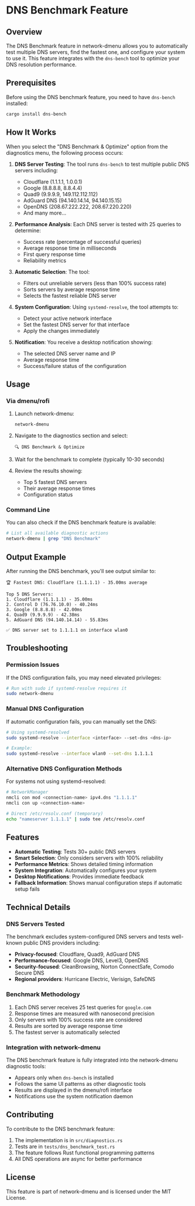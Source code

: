 # DNS Benchmark Feature

## Overview

The DNS Benchmark feature in network-dmenu allows you to automatically test multiple DNS servers, find the fastest one, and configure your system to use it. This feature integrates with the `dns-bench` tool to optimize your DNS resolution performance.

## Prerequisites

Before using the DNS benchmark feature, you need to have `dns-bench` installed:

```bash
cargo install dns-bench
```

## How It Works

When you select the "DNS Benchmark & Optimize" option from the diagnostics menu, the following process occurs:

1. **DNS Server Testing**: The tool runs `dns-bench` to test multiple public DNS servers including:
   - Cloudflare (1.1.1.1, 1.0.0.1)
   - Google (8.8.8.8, 8.8.4.4)
   - Quad9 (9.9.9.9, 149.112.112.112)
   - AdGuard DNS (94.140.14.14, 94.140.15.15)
   - OpenDNS (208.67.222.222, 208.67.220.220)
   - And many more...

2. **Performance Analysis**: Each DNS server is tested with 25 queries to determine:
   - Success rate (percentage of successful queries)
   - Average response time in milliseconds
   - First query response time
   - Reliability metrics

3. **Automatic Selection**: The tool:
   - Filters out unreliable servers (less than 100% success rate)
   - Sorts servers by average response time
   - Selects the fastest reliable DNS server

4. **System Configuration**: Using `systemd-resolve`, the tool attempts to:
   - Detect your active network interface
   - Set the fastest DNS server for that interface
   - Apply the changes immediately

5. **Notification**: You receive a desktop notification showing:
   - The selected DNS server name and IP
   - Average response time
   - Success/failure status of the configuration

## Usage

### Via dmenu/rofi

1. Launch network-dmenu:
   ```bash
   network-dmenu
   ```

2. Navigate to the diagnostics section and select:
   ```
   🔍 DNS Benchmark & Optimize
   ```

3. Wait for the benchmark to complete (typically 10-30 seconds)

4. Review the results showing:
   - Top 5 fastest DNS servers
   - Their average response times
   - Configuration status

### Command Line

You can also check if the DNS benchmark feature is available:

```bash
# List all available diagnostic actions
network-dmenu | grep "DNS Benchmark"
```

## Output Example

After running the DNS benchmark, you'll see output similar to:

```
🏆 Fastest DNS: Cloudflare (1.1.1.1) - 35.00ms average

Top 5 DNS Servers:
1. Cloudflare (1.1.1.1) - 35.00ms
2. Control D (76.76.10.0) - 40.24ms
3. Google (8.8.8.8) - 42.00ms
4. Quad9 (9.9.9.9) - 42.38ms
5. AdGuard DNS (94.140.14.14) - 55.83ms

✅ DNS server set to 1.1.1.1 on interface wlan0
```

## Troubleshooting

### Permission Issues

If the DNS configuration fails, you may need elevated privileges:

```bash
# Run with sudo if systemd-resolve requires it
sudo network-dmenu
```

### Manual DNS Configuration

If automatic configuration fails, you can manually set the DNS:

```bash
# Using systemd-resolved
sudo systemd-resolve --interface <interface> --set-dns <dns-ip>

# Example:
sudo systemd-resolve --interface wlan0 --set-dns 1.1.1.1
```

### Alternative DNS Configuration Methods

For systems not using systemd-resolved:

```bash
# NetworkManager
nmcli con mod <connection-name> ipv4.dns "1.1.1.1"
nmcli con up <connection-name>

# Direct /etc/resolv.conf (temporary)
echo "nameserver 1.1.1.1" | sudo tee /etc/resolv.conf
```

## Features

- **Automatic Testing**: Tests 30+ public DNS servers
- **Smart Selection**: Only considers servers with 100% reliability
- **Performance Metrics**: Shows detailed timing information
- **System Integration**: Automatically configures your system
- **Desktop Notifications**: Provides immediate feedback
- **Fallback Information**: Shows manual configuration steps if automatic setup fails

## Technical Details

### DNS Servers Tested

The benchmark excludes system-configured DNS servers and tests well-known public DNS providers including:

- **Privacy-focused**: Cloudflare, Quad9, AdGuard DNS
- **Performance-focused**: Google DNS, Level3, OpenDNS
- **Security-focused**: CleanBrowsing, Norton ConnectSafe, Comodo Secure DNS
- **Regional providers**: Hurricane Electric, Verisign, SafeDNS

### Benchmark Methodology

1. Each DNS server receives 25 test queries for `google.com`
2. Response times are measured with nanosecond precision
3. Only servers with 100% success rate are considered
4. Results are sorted by average response time
5. The fastest server is automatically selected

### Integration with network-dmenu

The DNS benchmark feature is fully integrated into the network-dmenu diagnostic tools:

- Appears only when `dns-bench` is installed
- Follows the same UI patterns as other diagnostic tools
- Results are displayed in the dmenu/rofi interface
- Notifications use the system notification daemon

## Contributing

To contribute to the DNS benchmark feature:

1. The implementation is in `src/diagnostics.rs`
2. Tests are in `tests/dns_benchmark_test.rs`
3. The feature follows Rust functional programming patterns
4. All DNS operations are async for better performance

## License

This feature is part of network-dmenu and is licensed under the MIT License.